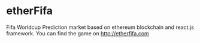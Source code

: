 # etherFifa

Fifa Worldcup Prediction market based on ethereum blockchain and react.js framework. You can find the game on http://etherfifa.com
